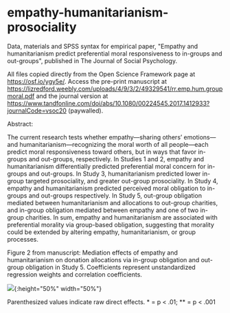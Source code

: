 # empathy-humanitarianism-prosociality

Data, materials and SPSS syntax for empirical paper, "Empathy and humanitarianism predict preferential moral responsiveness to in-groups and out-groups", published in The Journal of Social Psychology.

All files copied directly from the Open Science Framework page at https://osf.io/ygy5e/. Access the pre-print manuscript at https://lizredford.weebly.com/uploads/4/9/3/2/49329541/rr.emp.hum.groupmoral.pdf and the journal version at https://www.tandfonline.com/doi/abs/10.1080/00224545.2017.1412933?journalCode=vsoc20 (paywalled).

Abstract:

The current research tests whether empathy—sharing others’ emotions—and humanitarianism—recognizing the moral worth of all people—each predict moral responsiveness toward others, but in ways that favor in-groups and out-groups, respectively. In
Studies 1 and 2, empathy and humanitarianism differentially predicted preferential moral concern for in-groups and out-groups. In Study 3, humanitarianism predicted lower in-group targeted prosociality, and greater out-group prosociality. In Study 4, empathy and humanitarianism predicted perceived moral obligation to in-groups and out-groups respectively. In Study 5, out-group obligation mediated between humanitarianism and allocations to out-group charities, and in-group obligation mediated between empathy and one of two in-group charities. In sum, empathy and humanitarianism are associated with preferential morality via group-based obligation, suggesting that morality could be extended by altering empathy, humanitarianism, or group processes.

Figure 2 from manuscript: Mediation effects of empathy and humanitarianism on donation allocations via in-group obligation and out-group obligation in Study 5. Coefficients represent unstandardized regression weights and correlation coefficients. 

![](https://github.com/lizredford/empathy-humanitarianism-prosociality/raw/master/emp.pathmodels.png){:height="50%" width="50%"}

Parenthesized values indicate raw direct effects. * = p < .01; ** = p < .001
